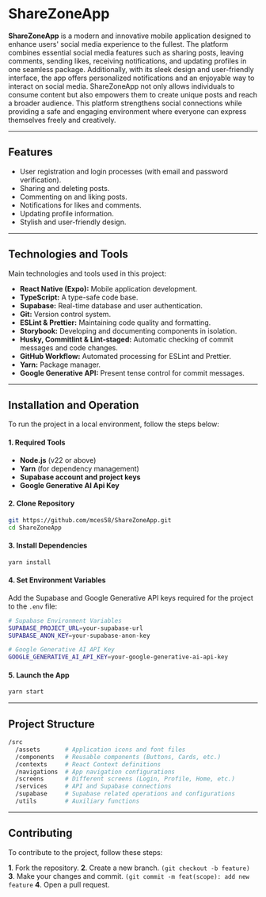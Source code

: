 # **ShareZoneApp**

**ShareZoneApp** is a modern and innovative mobile application designed to enhance users' social media experience to the fullest. The platform combines essential social media features such as sharing posts, leaving comments, sending likes, receiving notifications, and updating profiles in one seamless package. Additionally, with its sleek design and user-friendly interface, the app offers personalized notifications and an enjoyable way to interact on social media. ShareZoneApp not only allows individuals to consume content but also empowers them to create unique posts and reach a broader audience. This platform strengthens social connections while providing a safe and engaging environment where everyone can express themselves freely and creatively.

---

## **Features**

- User registration and login processes (with email and password verification).
- Sharing and deleting posts.
- Commenting on and liking posts.
- Notifications for likes and comments.
- Updating profile information.
- Stylish and user-friendly design.

---

## **Technologies and Tools**

Main technologies and tools used in this project:

- **React Native (Expo):** Mobile application development.
- **TypeScript:** A type-safe code base.
- **Supabase:** Real-time database and user authentication.
- **Git:** Version control system.
- **ESLint & Prettier:** Maintaining code quality and formatting.
- **Storybook:** Developing and documenting components in isolation.
- **Husky, Commitlint & Lint-staged:** Automatic checking of commit messages and code changes.
- **GitHub Workflow:** Automated processing for ESLint and Prettier.
- **Yarn:** Package manager.
- **Google Generative API:** Present tense control for commit messages.

---

## **Installation and Operation**

To run the project in a local environment, follow the steps below:

#### **1. Required Tools**
- **Node.js** (v22 or above)
- **Yarn** (for dependency management)
- **Supabase account and project keys**
- **Google Generative AI Api Key**

#### **2. Clone Repository**
```bash
git https://github.com/mces58/ShareZoneApp.git
cd ShareZoneApp
```

#### **3. Install Dependencies**
```bash
yarn install
```

#### **4. Set Environment Variables**
Add the Supabase and Google Generative API keys required for the project to the ```.env``` file:
```bash
# Supabase Environment Variables
SUPABASE_PROJECT_URL=your-supabase-url
SUPABASE_ANON_KEY=your-supabase-anon-key

# Google Generative AI API Key
GOOGLE_GENERATIVE_AI_API_KEY=your-google-generative-ai-api-key
```

#### **5. Launch the App**
```bash
yarn start
```

---

## **Project Structure**
```bash
/src
  /assets       # Application icons and font files
  /components   # Reusable components (Buttons, Cards, etc.)
  /contexts     # React Context definitions
  /navigations  # App navigation configurations
  /screens      # Different screens (Login, Profile, Home, etc.)
  /services     # API and Supabase connections
  /supabase     # Supabase related operations and configurations
  /utils        # Auxiliary functions
```

---

## **Contributing**

To contribute to the project, follow these steps:

**1**. Fork the repository.
**2**. Create a new branch. ```(git checkout -b feature)```
**3**. Make your changes and commit. ```(git commit -m feat(scope): add new feature```
**4**. Open a pull request.